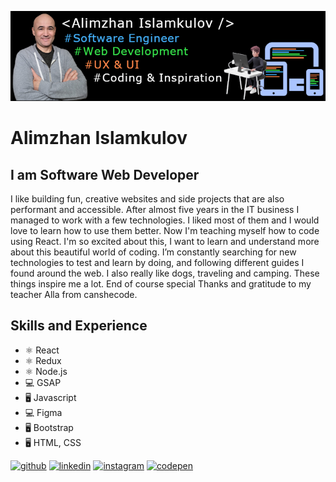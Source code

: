 ![I am Software Web Developer](https://github.com/Alike73/Alike73/blob/main/alimGitBG.png)
# Alimzhan Islamkulov
## I am Software Web Developer

  I like building fun, creative websites and side projects that are also performant and accessible.
							After almost five years in the IT business I managed to work with a few technologies. I liked most of them and I would love to learn how to use them better.
							Now I'm teaching myself how to code using React. I'm so excited about this, I want to learn and understand more about this beautiful world of coding.
							I’m constantly searching for new technologies to test and learn by doing, and following different guides I found around the web. I also really like dogs, traveling and camping. These things inspire me a lot. End of course special Thanks and gratitude to my teacher Alla from canshecode.

## Skills and Experience
* ⚛ React
* ⚛ Redux
* ⚛ Node.js
* 💻 GSAP
* 🖥️ Javascript
* 💻 Figma
* 🖥️ Bootstrap
* 🖥️ HTML, CSS
							
[<img src='https://cdn.jsdelivr.net/npm/simple-icons@3.0.1/icons/github.svg' alt='github' height='40'>](https://github.com/Alike73)  [<img src='https://cdn.jsdelivr.net/npm/simple-icons@3.0.1/icons/linkedin.svg' alt='linkedin' height='40'>](https://www.linkedin.com/in/AlimzhanIslamkulov/)  [<img src='https://cdn.jsdelivr.net/npm/simple-icons@3.0.1/icons/instagram.svg' alt='instagram' height='40'>](https://www.instagram.com/alimzhanis/)  [<img src='https://cdn.jsdelivr.net/npm/simple-icons@3.0.1/icons/codepen.svg' alt='codepen' height='40'>](https://codepen.io/Alike73)  



